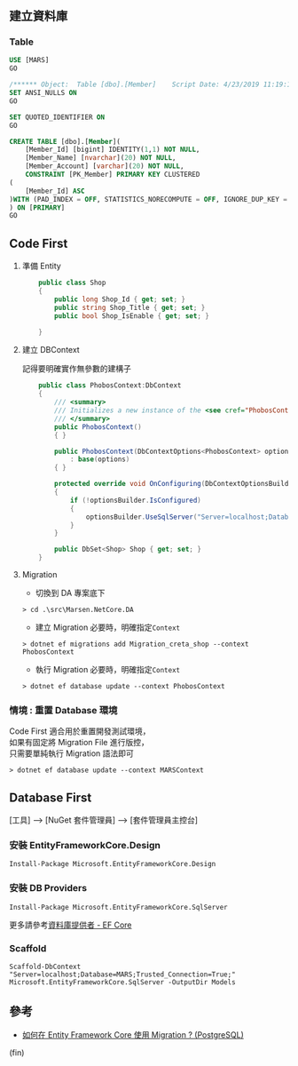 #

## 建立資料庫

### Table

```sql
USE [MARS]
GO

/****** Object:  Table [dbo].[Member]    Script Date: 4/23/2019 11:19:15 PM ******/
SET ANSI_NULLS ON
GO

SET QUOTED_IDENTIFIER ON
GO

CREATE TABLE [dbo].[Member](
    [Member_Id] [bigint] IDENTITY(1,1) NOT NULL,
    [Member_Name] [nvarchar](20) NOT NULL,
    [Member_Account] [varchar](20) NOT NULL,
    CONSTRAINT [PK_Member] PRIMARY KEY CLUSTERED
(
    [Member_Id] ASC
)WITH (PAD_INDEX = OFF, STATISTICS_NORECOMPUTE = OFF, IGNORE_DUP_KEY = OFF, ALLOW_ROW_LOCKS = ON, ALLOW_PAGE_LOCKS = ON) ON [PRIMARY]
) ON [PRIMARY]
GO

```

## Code First

1. 準備 Entity

    ```csharp
        public class Shop
        {
            public long Shop_Id { get; set; }
            public string Shop_Title { get; set; }
            public bool Shop_IsEnable { get; set; }

        }
    ```

2. 建立 DBContext

    記得要明確實作無參數的建構子

    ```csharp
        public class PhobosContext:DbContext
        {
            /// <summary>
            /// Initializes a new instance of the <see cref="PhobosContext" /> class.
            /// </summary>
            public PhobosContext()
            { }

            public PhobosContext(DbContextOptions<PhobosContext> options)
                : base(options)
            { }

            protected override void OnConfiguring(DbContextOptionsBuilder optionsBuilder)
            {
                if (!optionsBuilder.IsConfigured)
                {
                    optionsBuilder.UseSqlServer("Server=localhost;Database=Phobos;Trusted_Connection=True;");
                }
            }

            public DbSet<Shop> Shop { get; set; }
        }
    ```

3. Migration
   - 切換到 DA 專案底下

    ```shell
    > cd .\src\Marsen.NetCore.DA
    ```

   - 建立 Migration
    必要時，明確指定`Context`

    ```shell
    > dotnet ef migrations add Migration_creta_shop --context PhobosContext  
    ```

   - 執行 Migration
    必要時，明確指定`Context`

    ```shell
    > dotnet ef database update --context PhobosContext
    ```

### 情境 : 重置 Database 環境

Code First 適合用於重置開發測試環境，  
如果有固定將 Migration File 進行版控，  
只需要單純執行 Migration 語法即可  

```shell=
> dotnet ef database update --context MARSContext
```

## Database First

[工具] –> [NuGet 套件管理員] –> [套件管理員主控台]

### 安裝 EntityFrameworkCore.Design

```shell
Install-Package Microsoft.EntityFrameworkCore.Design
```

### 安裝 DB Providers

```shell
Install-Package Microsoft.EntityFrameworkCore.SqlServer
```

更多請參考[資料庫提供者 - EF Core](https://docs.microsoft.com/zh-tw/ef/core/providers/index)

### Scaffold

```shell
Scaffold-DbContext "Server=localhost;Database=MARS;Trusted_Connection=True;" Microsoft.EntityFrameworkCore.SqlServer -OutputDir Models
```

## 參考

- [如何在 Entity Framework Core 使用 Migration ? (PostgreSQL)](https://oomusou.io/efcore/migration/)

(fin)
